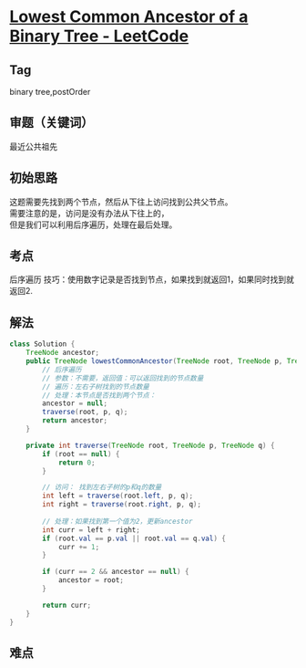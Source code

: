# [Lowest Common Ancestor of a Binary Tree - LeetCode](https://leetcode.com/problems/lowest-common-ancestor-of-a-binary-tree/description/)
## Tag
binary tree,postOrder
## 审题（关键词） 
最近公共祖先
## 初始思路 
这题需要先找到两个节点，然后从下往上访问找到公共父节点。  
需要注意的是，访问是没有办法从下往上的，  
但是我们可以利用后序遍历，处理在最后处理。

## 考点  
后序遍历
技巧：使用数字记录是否找到节点，如果找到就返回1，如果同时找到就返回2.
## 解法  
```java
class Solution {
    TreeNode ancestor;
    public TreeNode lowestCommonAncestor(TreeNode root, TreeNode p, TreeNode q) {
        // 后序遍历
        // 参数：不需要，返回值：可以返回找到的节点数量
        // 遍历：左右子树找到的节点数量
        // 处理：本节点是否找到两个节点：
        ancestor = null;
        traverse(root, p, q);
        return ancestor;
    }

    private int traverse(TreeNode root, TreeNode p, TreeNode q) {
        if (root == null) {
            return 0;
        }

        // 访问： 找到左右子树的p和q的数量
        int left = traverse(root.left, p, q);
        int right = traverse(root.right, p, q);
        
        // 处理：如果找到第一个值为2，更新ancestor
        int curr = left + right;
        if (root.val == p.val || root.val == q.val) {
            curr += 1;
        }

        if (curr == 2 && ancestor == null) {
            ancestor = root;
        }

        return curr;
    }
}
```

## 难点
